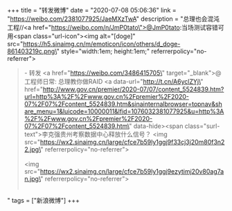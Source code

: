 +++
title = "转发微博"
date = "2020-07-08 05:06:36"
link = "https://weibo.com/2381077925/JaeMXzTwA"
description = "总理也会混沌工程//<a href=\"https://weibo.com/n/JmP0tato\">@JmP0tato</a>:当场测试容错可用<span class=\"url-icon\"><img alt=\"[doge]\" src=\"https://h5.sinaimg.cn/m/emoticon/icon/others/d_doge-861403219c.png\" style=\"width:1em; height:1em;\" referrerpolicy=\"no-referrer\"></span><br><blockquote> - 转发 <a href=\"https://weibo.com/3486415705\" target=\"_blank\">@工程师日常</a>: 总理教你做RAID <a data-url=\"http://t.cn/A6yclZYj\" href=\"http://www.gov.cn/premier/2020-07/07/content_5524839.htm?url=http%3A%2F%2Fwww.gov.cn%2Fpremier%2F2020-07%2F07%2Fcontent_5524839.htm&sinainternalbrowser=topnav&share_menu=1&luicode=10000011&lfid=1076032381077925&u=http%3A%2F%2Fwww.gov.cn%2Fpremier%2F2020-07%2F07%2Fcontent_5524839.htm\" data-hide><span class=\"surl-text\">李克强贵州考察数据中心释放什么信号？</span></a> <img src=\"https://wx2.sinaimg.cn/large/cfce7b59ly1ggj9f33cj3j20m80f3n22.jpg\" referrerpolicy=\"no-referrer\"><br><br><img src=\"https://wx2.sinaimg.cn/large/cfce7b59ly1ggj9ezytimj20v80ag7an.jpg\" referrerpolicy=\"no-referrer\"><br><br></blockquote>"
tags = ["新浪微博"]
+++

